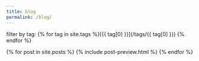 ```yaml
---
title: blog
permalink: /blog/
---
```


filter by tag: {% for tag in site.tags %}[{{ tag[0] }}](/tags/{{ tag[0] }})
{% endfor %}

<div class="posts">
{% for post in site.posts %}
    {% include post-preview.html %}
{% endfor %}
</div>
